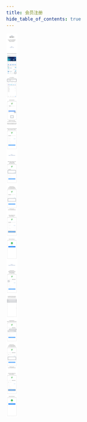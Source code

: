 ```yaml
---
title: 会员注册
hide_table_of_contents: true
---
```


[//]: # (会员注册)

![alt 属性文本](../../../../../../static/img/beginner/guide/user_reg.jpg)
